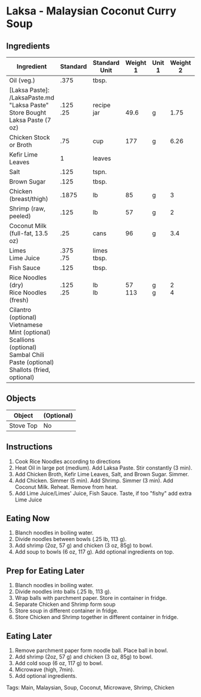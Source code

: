 # Laksa - Malaysian Coconut Curry Soup

## Ingredients

| Ingredient                                                   | Standard      | Standard Unit    | Weight 1    | Unit 1   | Weight 2   | Unit 2     |
| ------------------------------------------------------------ | ------------- | ---------------- | ----------- | -------- | ---------- | ---------- |
| Oil (veg.)                                                   | .375          | tbsp.            |             |          |            |            |
| [Laksa Paste]: /LaksaPaste.md	"Laksa Paste"<br />Store Bought Laksa Paste (7 oz) | .125<br />.25 | recipe<br />jar  | <br />49.6  | <br />g  | <br />1.75 | <br />oz   |
| Chicken Stock or Broth                                       | .75           | cup              | 177         | g        | 6.26       | oz         |
| Kefir Lime Leaves                                            | 1             | leaves           |             |          |            |            |
| Salt                                                         | .125          | tspn.            |             |          |            |            |
| Brown Sugar                                                  | .125          | tbsp.            |             |          |            |            |
| Chicken (breast/thigh)                                       | .1875         | lb               | 85          | g        | 3          | oz         |
| Shrimp (raw, peeled)                                         | .125          | lb               | 57          | g        | 2          | oz         |
| Coconut Milk (full-fat, 13.5 oz)                             | .25           | cans             | 96          | g        | 3.4        | oz         |
| Limes<br />Lime Juice                                        | .375<br />.75 | limes<br />tbsp. |             |          |            |            |
| Fish Sauce                                                   | .125          | tbsp.            |             |          |            |            |
| Rice Noodles (dry)<br />Rice Noodles (fresh)                 | .125<br />.25 | lb<br />lb       | 57<br />113 | g<br />g | 2<br />4   | oz<br />oz |
| Cilantro (optional)<br />Vietnamese Mint (optional)<br />Scallions (optional)<br />Sambal Chili Paste (optional)<br />Shallots (fried, optional) |               |                  |             |          |            |            |

## Objects

| Object    | (Optional) |
| --------- | ---------- |
| Stove Top | No         |


## Instructions

1. Cook Rice Noodles according to directions
2. Heat Oil in large pot (medium). Add Laksa Paste. Stir constantly (3 min).
3. Add Chicken Broth, Kefir Lime Leaves, Salt, and Brown Sugar. Simmer.
4. Add Chicken. Simmer (5 min). Add Shrimp. Simmer (3 min). Add Coconut Milk. Reheat. Remove from heat.
5. Add Lime Juice/Limes' Juice, Fish Sauce. Taste, if too "fishy" add extra Lime Juice

## Eating Now

1. Blanch noodles in boiling water.
2. Divide noodles between bowls (.25 lb, 113 g). 
3. Add shrimp (2oz, 57 g) and chicken (3 oz, 85g) to bowl.
4. Add soup to bowls (6 oz, 117 g). Add optional ingredients on top.

## Prep for Eating Later

1. Blanch noodles in boiling water.
2. Divide noodles into balls (.25 lb, 113 g).
3. Wrap balls with parchment paper. Store in container in fridge.
4. Separate Chicken and Shrimp form soup
5. Store soup in different container in fridge.
6. Store Chicken and Shrimp together in different container in fridge.

## Eating Later

1. Remove parchment paper form noodle ball. Place ball in bowl.
2. Add shrimp (2oz, 57 g) and chicken (3 oz, 85g) to bowl.
3. Add cold soup (6 oz, 117 g) to bowl.
4. Microwave (high, 7min).
5. Add optional ingredients.

Tags: Main, Malaysian, Soup, Coconut, Microwave, Shrimp, Chicken